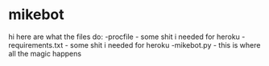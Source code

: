 # mikebot
hi
here are what the files do:
-procfile - some shit i needed for heroku 
-requirements.txt - some shit i needed for heroku
-mikebot.py - this is where all the magic happens
